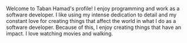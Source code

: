 Welcome to Taban Hamad's profile!
I enjoy programming and work as a software developer.
I like using my intense dedication to detail and my constant love for creating things that affect the world in what I do as a software developer.
Because of this, I enjoy creating things that have an impact.
I love watching movies and walking.
